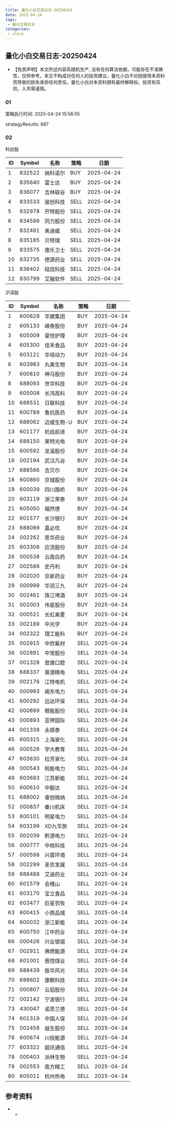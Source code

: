 ```yaml
---
title: 量化小白交易日志-20250424
date: 2025-04-24
tags:
 - 量化交易日志
categories: 
 - stock
---
```


## 量化小白交易日志-20250424

- 【免责声明】本文所述内容系随机生产, 没有任何算法依据，可能存在不准确性，仅供参考。本文不构成对任何人的投资建议，量化小白不对因使用本资料而导致的损失承担任何责任。量化小白对本资料拥有最终解释权。投资有风险，入市需谨慎。

### 01

策略执行时间: 2025-04-24 15:58:55

strategyResults: 887

### 02

科创股

|ID|Symbol|名称|策略|日期|
| ---- | ---- | ---- | ---- | ---- |
|1|832522|纳科诺尔|BUY|2025-04-24|
|2|835640|富士达|BUY|2025-04-24|
|3|836077|吉林碳谷|BUY|2025-04-24|
|4|833533|骏创科技|SELL|2025-04-24|
|5|832978|开特股份|SELL|2025-04-24|
|6|834599|同力股份|SELL|2025-04-24|
|7|832491|奥迪威|SELL|2025-04-24|
|8|835185|贝特瑞|SELL|2025-04-24|
|9|833575|康乐卫士|SELL|2025-04-24|
|10|832735|德源药业|SELL|2025-04-24|
|11|838402|硅烷科技|SELL|2025-04-24|
|12|830799|艾融软件|SELL|2025-04-24|

沪深股

|ID|Symbol|名称|策略|日期|
| ---- | ---- | ---- | ---- | ---- |
|1|600629|华建集团|BUY|2025-04-24|
|2|605133|嵘泰股份|BUY|2025-04-24|
|3|605009|豪悦护理|BUY|2025-04-24|
|4|605300|佳禾食品|BUY|2025-04-24|
|5|603121|华培动力|BUY|2025-04-24|
|6|603983|丸美生物|BUY|2025-04-24|
|7|600810|神马股份|BUY|2025-04-24|
|8|688093|世华科技|BUY|2025-04-24|
|9|605008|长鸿高科|BUY|2025-04-24|
|10|688531|日联科技|BUY|2025-04-24|
|11|600789|鲁抗医药|BUY|2025-04-24|
|12|688062|迈威生物-U|BUY|2025-04-24|
|13|601177|杭齿前进|BUY|2025-04-24|
|14|688150|莱特光电|BUY|2025-04-24|
|15|600592|龙溪股份|BUY|2025-04-24|
|16|002194|武汉凡谷|BUY|2025-04-24|
|17|688566|吉贝尔|BUY|2025-04-24|
|18|600860|京城股份|BUY|2025-04-24|
|19|600039|四川路桥|BUY|2025-04-24|
|20|603119|浙江荣泰|BUY|2025-04-24|
|21|605050|福然德|BUY|2025-04-24|
|22|601577|长沙银行|BUY|2025-04-24|
|23|688089|嘉必优|BUY|2025-04-24|
|24|002262|恩华药业|BUY|2025-04-24|
|25|603308|应流股份|BUY|2025-04-24|
|26|000538|云南白药|BUY|2025-04-24|
|27|002588|史丹利|BUY|2025-04-24|
|28|002020|京新药业|BUY|2025-04-24|
|29|000999|华润三九|BUY|2025-04-24|
|30|002461|珠江啤酒|BUY|2025-04-24|
|31|002003|伟星股份|BUY|2025-04-24|
|32|000521|长虹美菱|BUY|2025-04-24|
|33|002189|中光学|BUY|2025-04-24|
|34|002322|理工能科|BUY|2025-04-24|
|35|002915|中欣氟材|SELL|2025-04-24|
|36|002891|中宠股份|SELL|2025-04-24|
|37|001328|登康口腔|SELL|2025-04-24|
|38|688337|普源精电|SELL|2025-04-24|
|39|002176|江特电机|SELL|2025-04-24|
|40|000993|闽东电力|SELL|2025-04-24|
|41|600292|远达环保|SELL|2025-04-24|
|42|000899|赣能股份|SELL|2025-04-24|
|43|000893|亚钾国际|SELL|2025-04-24|
|44|001338|永顺泰|SELL|2025-04-24|
|45|600315|上海家化|SELL|2025-04-24|
|46|000526|学大教育|SELL|2025-04-24|
|47|603630|拉芳家化|SELL|2025-04-24|
|48|000543|皖能电力|SELL|2025-04-24|
|49|603693|江苏新能|SELL|2025-04-24|
|50|600610|中毅达|SELL|2025-04-24|
|51|688002|睿创微纳|SELL|2025-04-24|
|52|000837|秦川机床|SELL|2025-04-24|
|53|600101|明星电力|SELL|2025-04-24|
|54|603199|XD九华旅|SELL|2025-04-24|
|55|002039|黔源电力|SELL|2025-04-24|
|56|000777|中核科技|SELL|2025-04-24|
|57|000598|兴蓉环境|SELL|2025-04-24|
|58|002299|圣农发展|SELL|2025-04-24|
|59|688488|艾迪药业|SELL|2025-04-24|
|60|601579|会稽山|SELL|2025-04-24|
|61|603170|宝立食品|SELL|2025-04-24|
|62|603477|巨星农牧|SELL|2025-04-24|
|63|600415|小商品城|SELL|2025-04-24|
|64|600032|浙江新能|SELL|2025-04-24|
|65|600750|江中药业|SELL|2025-04-24|
|66|000426|兴业银锡|SELL|2025-04-24|
|67|002911|佛燃能源|SELL|2025-04-24|
|68|601001|晋控煤业|SELL|2025-04-24|
|69|688439|振华风光|SELL|2025-04-24|
|70|688602|康鹏科技|SELL|2025-04-24|
|71|000807|云铝股份|SELL|2025-04-24|
|72|002142|宁波银行|SELL|2025-04-24|
|73|430047|诺思兰德|SELL|2025-04-24|
|74|601319|中国人保|SELL|2025-04-24|
|75|002458|益生股份|SELL|2025-04-24|
|76|600674|川投能源|SELL|2025-04-24|
|77|603322|超讯通信|SELL|2025-04-24|
|78|000403|派林生物|SELL|2025-04-24|
|79|002553|南方精工|SELL|2025-04-24|
|80|605011|杭州热电|SELL|2025-04-24|

## 参考资料

- -